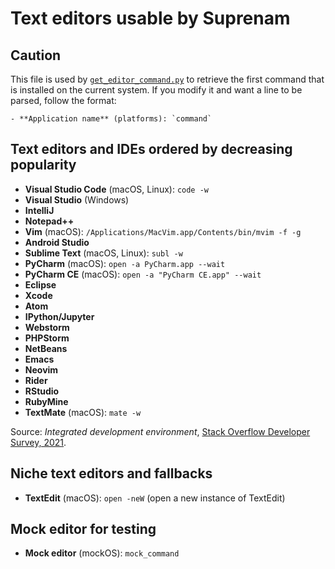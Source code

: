 # Text editors usable by Suprenam

## Caution

This file is used by [`get_editor_command.py`](/src/get_editor_command.py) to retrieve the first command that is installed on the current system. If you modify it and want a line to be parsed, follow the format:

```
- **Application name** (platforms): `command`
```

## Text editors and IDEs ordered by decreasing popularity

- **Visual Studio Code** (macOS, Linux): `code -w`
- **Visual Studio** (Windows)
- **IntelliJ**
- **Notepad++**
- **Vim** (macOS): `/Applications/MacVim.app/Contents/bin/mvim -f -g`
- **Android Studio**
- **Sublime Text** (macOS, Linux): `subl -w`
- **PyCharm** (macOS): `open -a PyCharm.app --wait`
- **PyCharm CE** (macOS): `open -a "PyCharm CE.app" --wait`
- **Eclipse**
- **Xcode**
- **Atom**
- **IPython/Jupyter**
- **Webstorm**
- **PHPStorm**
- **NetBeans**
- **Emacs**
- **Neovim**
- **Rider**
- **RStudio**
- **RubyMine**
- **TextMate** (macOS): `mate -w`

Source: _Integrated development environment_, [Stack Overflow Developer Survey, 2021](https://insights.stackoverflow.com/survey/2021).

## Niche text editors and fallbacks

- **TextEdit** (macOS): `open -neW` (open a new instance of TextEdit)

## Mock editor for testing

- **Mock editor** (mockOS): `mock_command`
